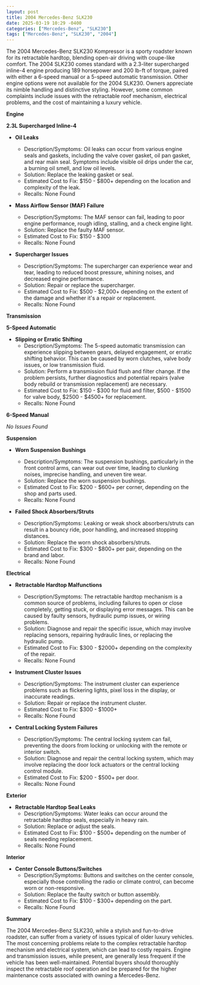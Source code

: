 ```yaml
---
layout: post
title: 2004 Mercedes-Benz SLK230
date: 2025-03-19 10:29 -0400
categories: ["Mercedes-Benz", "SLK230"]
tags: ["Mercedes-Benz", "SLK230", "2004"]
---
```

The 2004 Mercedes-Benz SLK230 Kompressor is a sporty roadster known for its retractable hardtop, blending open-air driving with coupe-like comfort. The 2004 SLK230 comes standard with a 2.3-liter supercharged inline-4 engine producing 189 horsepower and 200 lb-ft of torque, paired with either a 6-speed manual or a 5-speed automatic transmission. Other engine options were not available for the 2004 SLK230. Owners appreciate its nimble handling and distinctive styling. However, some common complaints include issues with the retractable roof mechanism, electrical problems, and the cost of maintaining a luxury vehicle.

**Engine**

**2.3L Supercharged Inline-4**

*   **Oil Leaks**
    *   Description/Symptoms: Oil leaks can occur from various engine seals and gaskets, including the valve cover gasket, oil pan gasket, and rear main seal. Symptoms include visible oil drips under the car, a burning oil smell, and low oil levels.
    *   Solution: Replace the leaking gasket or seal.
    *   Estimated Cost to Fix: $150 - $800+ depending on the location and complexity of the leak.
    *   Recalls: None Found

*   **Mass Airflow Sensor (MAF) Failure**
    *   Description/Symptoms: The MAF sensor can fail, leading to poor engine performance, rough idling, stalling, and a check engine light.
    *   Solution: Replace the faulty MAF sensor.
    *   Estimated Cost to Fix: $150 - $300
    *   Recalls: None Found

*   **Supercharger Issues**
    *   Description/Symptoms: The supercharger can experience wear and tear, leading to reduced boost pressure, whining noises, and decreased engine performance.
    *   Solution: Repair or replace the supercharger.
    *   Estimated Cost to Fix: $500 - $2,000+ depending on the extent of the damage and whether it's a repair or replacement.
    *   Recalls: None Found

**Transmission**

**5-Speed Automatic**

*   **Slipping or Erratic Shifting**
    *   Description/Symptoms: The 5-speed automatic transmission can experience slipping between gears, delayed engagement, or erratic shifting behavior. This can be caused by worn clutches, valve body issues, or low transmission fluid.
    *   Solution: Perform a transmission fluid flush and filter change. If the problem persists, further diagnostics and potential repairs (valve body rebuild or transmission replacement) are necessary.
    *   Estimated Cost to Fix: $150 - $300 for fluid and filter, $500 - $1500 for valve body, $2500 - $4500+ for replacement.
    *   Recalls: None Found

**6-Speed Manual**

*No Issues Found*

**Suspension**

*   **Worn Suspension Bushings**
    *   Description/Symptoms: The suspension bushings, particularly in the front control arms, can wear out over time, leading to clunking noises, imprecise handling, and uneven tire wear.
    *   Solution: Replace the worn suspension bushings.
    *   Estimated Cost to Fix: $200 - $600+ per corner, depending on the shop and parts used.
    *   Recalls: None Found

*   **Failed Shock Absorbers/Struts**
    *   Description/Symptoms: Leaking or weak shock absorbers/struts can result in a bouncy ride, poor handling, and increased stopping distances.
    *   Solution: Replace the worn shock absorbers/struts.
    *   Estimated Cost to Fix: $300 - $800+ per pair, depending on the brand and labor.
    *   Recalls: None Found

**Electrical**

*   **Retractable Hardtop Malfunctions**
    *   Description/Symptoms: The retractable hardtop mechanism is a common source of problems, including failures to open or close completely, getting stuck, or displaying error messages. This can be caused by faulty sensors, hydraulic pump issues, or wiring problems.
    *   Solution: Diagnose and repair the specific issue, which may involve replacing sensors, repairing hydraulic lines, or replacing the hydraulic pump.
    *   Estimated Cost to Fix: $300 - $2000+ depending on the complexity of the repair.
    *   Recalls: None Found

*   **Instrument Cluster Issues**
    *   Description/Symptoms: The instrument cluster can experience problems such as flickering lights, pixel loss in the display, or inaccurate readings.
    *   Solution: Repair or replace the instrument cluster.
    *   Estimated Cost to Fix: $300 - $1000+
    *   Recalls: None Found

*   **Central Locking System Failures**
    *   Description/Symptoms: The central locking system can fail, preventing the doors from locking or unlocking with the remote or interior switch.
    *   Solution: Diagnose and repair the central locking system, which may involve replacing the door lock actuators or the central locking control module.
    *   Estimated Cost to Fix: $200 - $500+ per door.
    *   Recalls: None Found

**Exterior**

*   **Retractable Hardtop Seal Leaks**
    *   Description/Symptoms: Water leaks can occur around the retractable hardtop seals, especially in heavy rain.
    *   Solution: Replace or adjust the seals.
    *   Estimated Cost to Fix: $100 - $500+ depending on the number of seals needing replacement.
    *   Recalls: None Found

**Interior**

*   **Center Console Buttons/Switches**
    *   Description/Symptoms: Buttons and switches on the center console, especially those controlling the radio or climate control, can become worn or non-responsive.
    *   Solution: Replace the faulty switch or button assembly.
    *   Estimated Cost to Fix: $100 - $300+ depending on the part.
    *   Recalls: None Found

**Summary**

The 2004 Mercedes-Benz SLK230, while a stylish and fun-to-drive roadster, can suffer from a variety of issues typical of older luxury vehicles. The most concerning problems relate to the complex retractable hardtop mechanism and electrical system, which can lead to costly repairs. Engine and transmission issues, while present, are generally less frequent if the vehicle has been well-maintained. Potential buyers should thoroughly inspect the retractable roof operation and be prepared for the higher maintenance costs associated with owning a Mercedes-Benz.

